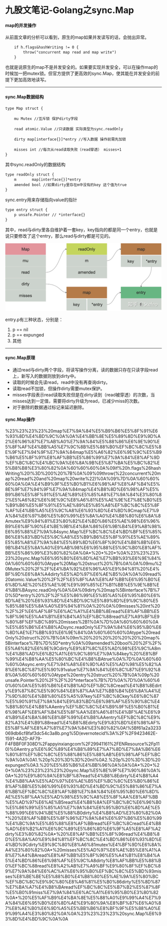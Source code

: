 # 九股文笔记-Golang之sync.Map

#### map的并发操作

从前面文章的分析可以看到，原生的map如果并发读写的话，会抛出异常。

```
	if h.flags&hashWriting != 0 {
		throw("concurrent map read and map write")
	}
```

也就是说原生的map不是并发安全的。如果要实现并发安全，可以在操作map的时候加一把mutex锁。但官方提供了更高效的sync.Map，使其能在并发安全的前提下更加高效地读写。

---

#### sync.Map数据结构

```
type Map struct {

	mu Mutex //互斥锁 保护dirty字段

	read atomic.Value //只读数据 实际类型为sync.readOnly

	dirty map[interface{}]*entry //写入数据 操作前需先加锁
 
	misses int //每次从read读取失败（read穿透） misses+1
}
```

其中sync.readOnly的数据结构

```
type readOnly struct {
	m       map[interface{}]*entry
	amended bool //如果dirty里存在m中没有的key 这个值为true
}
```

sync.entry用来存储指向value的指针

```
type entry struct {
	p unsafe.Pointer // *interface{}
}
```

其中，read与dirty里各自维护着一套key，key指向的都是同一个entry，也就是说只要修改了这个entry，那么read与dirty都是可见的。

![f61a2a3233069db6cf8faf3dc54c3a8b.png](image/f61a2a3233069db6cf8faf3dc54c3a8b.png)

entry.p有三种状态，分别是：

1. p == nil
2. p == expunged
3. 其他

---

#### sync.Map原理

* 通过read与dirty两个字段，将读写操作分离，读的数据只存在只读字段read上，新写入的数据则放到dirty中。
* 读取的时候会先读read，read中没有再查询dirty。
* 读取read不加锁，但操作dirty需要mutex保护。
* misses字段表示read读取失败但是在dirty读到（read被穿透）的次数，当misses达到一定值，需要将dirty升级为read，已减少miss的次数。
* 对于删除的数据通过标记来延迟删除。

#### sync.Map操作

%23%23%23%23%20map%E7%9A%84%E5%B9%B6%E5%8F%91%E6%93%8D%E4%BD%9C%0A%0A%E4%BB%8E%E5%89%8D%E9%9D%A2%E6%96%87%E7%AB%A0%E7%9A%84%E5%88%86%E6%9E%90%E5%8F%AF%E4%BB%A5%E7%9C%8B%E5%88%B0%EF%BC%8C%E5%8E%9F%E7%94%9F%E7%9A%84map%E5%A6%82%E6%9E%9C%E5%B9%B6%E5%8F%91%E8%AF%BB%E5%86%99%E7%9A%84%E8%AF%9D%EF%BC%8C%E4%BC%9A%E6%8A%9B%E5%87%BA%E5%BC%82%E5%B8%B8%E3%80%82%0A%60%60%60%0A%09if%20h.flags%26hashWriting%20\!%3D%200%20%7B%0A%09%09throw\(%22concurrent%20map%20read%20and%20map%20write%22\)%0A%09%7D%0A%60%60%60%0A%0A%E4%B9%9F%E5%B0%B1%E6%98%AF%E8%AF%B4%E5%8E%9F%E7%94%9F%E7%9A%84map%E4%B8%8D%E6%98%AF%E5%B9%B6%E5%8F%91%E5%AE%89%E5%85%A8%E7%9A%84%E3%80%82%E5%A6%82%E6%9E%9C%E8%A6%81%E5%AE%9E%E7%8E%B0%E5%B9%B6%E5%8F%91%E5%AE%89%E5%85%A8%EF%BC%8C%E5%8F%AF%E4%BB%A5%E5%9C%A8%E6%93%8D%E4%BD%9Cmap%E7%9A%84%E6%97%B6%E5%80%99%E5%8A%A0%E4%B8%80%E6%8A%8Amutex%E9%94%81%E3%80%82%E4%BD%86%E5%AE%98%E6%96%B9%E6%8F%90%E4%BE%9B%E4%BA%86%E6%9B%B4%E9%AB%98%E6%95%88%E7%9A%84sync.Map%EF%BC%8C%E4%BD%BF%E5%85%B6%E8%83%BD%E5%9C%A8%E5%B9%B6%E5%8F%91%E5%AE%89%E5%85%A8%E7%9A%84%E5%89%8D%E6%8F%90%E4%B8%8B%E6%9B%B4%E5%8A%A0%E9%AB%98%E6%95%88%E5%9C%B0%E8%AF%BB%E5%86%99%E3%80%82%0A%0A\*%20\*%20\*%0A%23%23%23%23%20sync.Map%E6%95%B0%E6%8D%AE%E7%BB%93%E6%9E%84%0A%60%60%60%0Atype%20Map%20struct%20%7B%0A%0A%09mu%20Mutex%20%2F%2F%E4%BA%92%E6%96%A5%E9%94%81%20%E4%BF%9D%E6%8A%A4dirty%E5%AD%97%E6%AE%B5%0A%0A%09read%20atomic.Value%20%2F%2F%E5%8F%AA%E8%AF%BB%E6%95%B0%E6%8D%AE%20%E5%AE%9E%E9%99%85%E7%B1%BB%E5%9E%8B%E4%B8%BAsync.readOnly%0A%0A%09dirty%20map%5Binterface%7B%7D%5D\*entry%20%2F%2F%E5%86%99%E5%85%A5%E6%95%B0%E6%8D%AE%20%E6%93%8D%E4%BD%9C%E5%89%8D%E9%9C%80%E5%85%88%E5%8A%A0%E9%94%81%0A%20%0A%09misses%20int%20%2F%2F%E6%AF%8F%E6%AC%A1%E4%BB%8Eread%E8%AF%BB%E5%8F%96%E5%A4%B1%E8%B4%A5%EF%BC%88read%E7%A9%BF%E9%80%8F%EF%BC%89%20misses%2B1%0A%7D%0A%60%60%60%0A%E5%85%B6%E4%B8%ADsync.readOnly%E7%9A%84%E6%95%B0%E6%8D%AE%E7%BB%93%E6%9E%84%0A%60%60%60%0Atype%20readOnly%20struct%20%7B%0A%09m%20%20%20%20%20%20%20map%5Binterface%7B%7D%5D\*entry%0A%09amended%20bool%20%2F%2F%E5%A6%82%E6%9E%9Cdirty%E9%87%8C%E5%AD%98%E5%9C%A8m%E4%B8%AD%E6%B2%A1%E6%9C%89%E7%9A%84key%20%E8%BF%99%E4%B8%AA%E5%80%BC%E4%B8%BAtrue%0A%7D%0A%60%60%60%0Async.entry%E7%94%A8%E6%9D%A5%E5%AD%98%E5%82%A8%E6%8C%87%E5%90%91value%E7%9A%84%E6%8C%87%E9%92%88%0A%60%60%60%0Atype%20entry%20struct%20%7B%0A%09p%20unsafe.Pointer%20%2F%2F%20\*interface%7B%7D%0A%7D%0A%60%60%60%0A%E5%85%B6%E4%B8%AD%EF%BC%8Cread%E4%B8%8Edirty%E9%87%8C%E5%90%84%E8%87%AA%E7%BB%B4%E6%8A%A4%E7%9D%80%E4%B8%80%E5%A5%97key%EF%BC%8Ckey%E6%8C%87%E5%90%91%E7%9A%84%E9%83%BD%E6%98%AF%E5%90%8C%E4%B8%80%E4%B8%AAentry%EF%BC%8C%E4%B9%9F%E5%B0%B1%E6%98%AF%E8%AF%B4%E5%8F%AA%E8%A6%81%E4%BF%AE%E6%94%B9%E4%BA%86%E8%BF%99%E4%B8%AAentry%EF%BC%8C%E9%82%A3%E4%B9%88read%E4%B8%8Edirty%E9%83%BD%E6%98%AF%E5%8F%AF%E8%A7%81%E7%9A%84%E3%80%82%0A\!%5Bf61a2a3233069db6cf8faf3dc54c3a8b.png%5D\(evernotecid%3A%2F%2F9423462E\-1591\-4A2D\-AF79\-F4FBBF0F308D%2Fappyinxiangcom%2F29941161%2FENResource%2Fp110\)%0Aentry.p%E6%9C%89%E4%B8%89%E7%A7%8D%E7%8A%B6%E6%80%81%EF%BC%8C%E5%88%86%E5%88%AB%E6%98%AF%EF%BC%9A%0A%0A1.%20p%20%3D%3D%20nil%0A2.%20p%20%3D%3D%20expunged%0A3.%20%E5%85%B6%E4%BB%96%0A%0A%0A\*%20\*%20\*%0A%23%23%23%23%20sync.Map%E5%8E%9F%E7%90%86%0A%0A\*%20%E9%80%9A%E8%BF%87read%E4%B8%8Edirty%E4%B8%A4%E4%B8%AA%E5%AD%97%E6%AE%B5%EF%BC%8C%E5%B0%86%E8%AF%BB%E5%86%99%E6%93%8D%E4%BD%9C%E5%88%86%E7%A6%BB%EF%BC%8C%E8%AF%BB%E7%9A%84%E6%95%B0%E6%8D%AE%E5%8F%AA%E5%AD%98%E5%9C%A8%E5%8F%AA%E8%AF%BB%E5%AD%97%E6%AE%B5read%E4%B8%8A%EF%BC%8C%E6%96%B0%E5%86%99%E5%85%A5%E7%9A%84%E6%95%B0%E6%8D%AE%E5%88%99%E6%94%BE%E5%88%B0dirty%E4%B8%AD%E3%80%82%0A\*%20%E8%AF%BB%E5%8F%96%E7%9A%84%E6%97%B6%E5%80%99%E4%BC%9A%E5%85%88%E8%AF%BBread%EF%BC%8Cread%E4%B8%AD%E6%B2%A1%E6%9C%89%E5%86%8D%E6%9F%A5%E8%AF%A2dirty%E3%80%82%0A\*%20%E8%AF%BB%E5%8F%96read%E4%B8%8D%E5%8A%A0%E9%94%81%EF%BC%8C%E4%BD%86%E6%93%8D%E4%BD%9Cdirty%E9%9C%80%E8%A6%81mutex%E4%BF%9D%E6%8A%A4%E3%80%82%0A\*%20misses%E5%AD%97%E6%AE%B5%E8%A1%A8%E7%A4%BAread%E8%AF%BB%E5%8F%96%E5%A4%B1%E8%B4%A5%E4%BD%86%E6%98%AF%E5%9C%A8dirty%E8%AF%BB%E5%88%B0%EF%BC%88read%E8%A2%AB%E7%A9%BF%E9%80%8F%EF%BC%89%E7%9A%84%E6%AC%A1%E6%95%B0%EF%BC%8C%E5%BD%93misses%E8%BE%BE%E5%88%B0%E4%B8%80%E5%AE%9A%E5%80%BC%EF%BC%8C%E9%9C%80%E8%A6%81%E5%B0%86dirty%E5%8D%87%E7%BA%A7%E4%B8%BAread%EF%BC%8C%E5%B7%B2%E5%87%8F%E5%B0%91miss%E7%9A%84%E6%AC%A1%E6%95%B0%E3%80%82%0A\*%20%E5%AF%B9%E4%BA%8E%E5%88%A0%E9%99%A4%E7%9A%84%E6%95%B0%E6%8D%AE%E9%80%9A%E8%BF%87%E6%A0%87%E8%AE%B0%E6%9D%A5%E5%BB%B6%E8%BF%9F%E5%88%A0%E9%99%A4%E3%80%82%0A%0A%23%23%23%23%20sync.Map%E6%93%8D%E4%BD%9C%0A%0A
